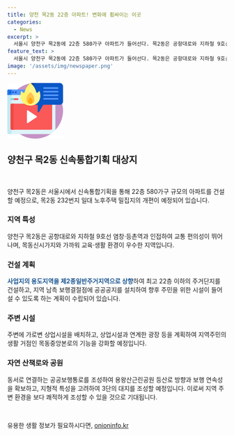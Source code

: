 ```yaml
---
title: 양천 목2동 22층 아파트! 변화에 휩싸이는 이곳
categories:
  - News
excerpt: >
  서울시 양천구 목2동에 22층 580가구 아파트가 들어선다. 목2동은 공항대로와 지하철 9호선 역과 가깝고, 교육·생활 환경이 양호한 곳이다. 기획안에는 지역 남측 보행결절점에 공공공지를 설치해 향후 주민을 위한 시설을 도와주는 계획이 포함돼있다. 또한, 가로변 상업시설을 배치하고 광장과 공공보행통로를 조성하여 지역주민의 생활 거점을 강화할 예정이다.
feature_text: >
  서울시 양천구 목2동에 22층 580가구 아파트가 들어선다. 목2동은 공항대로와 지하철 9호선 역과 가깝고, 교육·생활 환경이 양호한 곳이다. 기획안에는 지역 남측 보행결절점에 공공공지를 설치해 향후 주민을 위한 시설을 도와주는 계획이 포함돼있다. 또한, 가로변 상업시설을 배치하고 광장과 공공보행통로를 조성하여 지역주민의 생활 거점을 강화할 예정이다.
image: '/assets/img/newspaper.png'
---
```


<p><img src="/assets/img/news.png" alt="rentncar 속보" /></p>

<h2 data-ke-size="size26">양천구 목2동 신속통합기획 대상지</h2>

<p data-ke-size="size16">&nbsp;</p>

<p>양천구 목2동은 서울시에서 신속통합기획을 통해 22층 580가구 규모의 아파트를 건설할 예정으로, 목2동 232번지 일대 노후주택 밀집지의 개편이 예정되어 있습니다.</p>

<h3>지역 특성</h3>

<p>양천구 목2동은 공항대로와 지하철 9호선 염창·등촌역과 인접하여 교통 편의성이 뛰어나며, 목동신시가지와 가까워 교육·생활 환경이 우수한 지역입니다.</p>

<h3>건설 계획</h3>

<p><b><span style="color: #1a5490;">사업지의 용도지역을 제2종일반주거지역으로 상향</span></b>하여 최고 22층 이하의 주거단지를 건설하고, 지역 남측 보행결절점에 공공공지를 설치하여 향후 주민을 위한 시설이 들어설 수 있도록 하는 계획이 수립되어 있습니다.</p>

<h3>주변 시설</h3>

<p>주변에 가로변 상업시설을 배치하고, 상업시설과 연계한 광장 등을 계획하여 지역주민의 생활 거점인 목동중앙본로의 기능을 강화할 예정입니다.</p>

<h3>자연 산책로와 공원</h3>

<p>동서로 연결하는 공공보행통로를 조성하여 용왕산근린공원 등산로 방향과 보행 연속성을 확보하고, 지형적 특성을 고려하여 3단의 대지를 조성할 예정입니다. 이로써 지역 주변 환경을 보다 쾌적하게 조성할 수 있을 것으로 기대됩니다.</p>

<p data-ke-size="size16">&nbsp;</p>
유용한 생활 정보가 필요하시다면, <a href="https://onioninfo.kr" rel="dofollow">onioninfo.kr</a>



